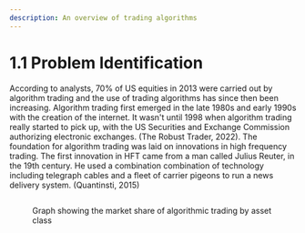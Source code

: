```yaml
---
description: An overview of trading algorithms
---
```


# 1.1 Problem Identification

According to analysts, 70% of US equities in 2013 were carried out by algorithm trading and the use of trading algorithms has since then been increasing. Algorithm trading first emerged in the late 1980s and early 1990s with the creation of the internet. It wasn't until 1998 when algorithm trading really started to pick up, with the US Securities and Exchange Commission authorizing electronic exchanges. (The Robust Trader, 2022). The foundation for algorithm trading was laid on innovations in high frequency trading. The first innovation in HFT came from a man called Julius Reuter, in the 19th century. He used a combination combination of technology including telegraph cables and a fleet of carrier pigeons to run a news delivery system. (Quantinsti, 2015)

<figure><img src="https://www.quantifiedstrategies.com/wp-content/uploads/2022/05/img_6278d43e66e73.png" alt=""><figcaption><p>Graph showing the market share of algorithmic trading by asset class</p></figcaption></figure>

